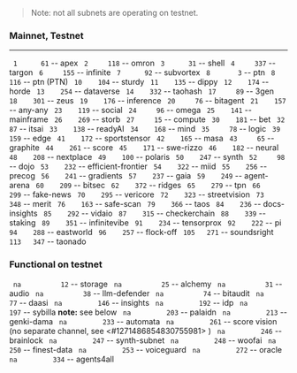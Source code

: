 

> Note: not all subnets are operating on testnet.

### Mainnet, Testnet
------------------------
 ` 1      61` -- apex
 ` 2     118` -- omron
 ` 3      31` -- shell
 ` 4     337` -- targon
 ` 6     155` -- infinite
 ` 7      92` -- subvortex
 ` 8       3` -- ptn
 ` 8     116` -- ptn (PTN)
 ` 10    104` -- sturdy
 ` 11    135` -- dippy
 ` 12    174` -- horde
 ` 13    254` -- dataverse
 ` 14    332` -- taohash
 ` 17     89` -- 3gen
 ` 18    301` -- zeus
 ` 19    176` -- inference
 ` 20     76` -- bitagent
 ` 21    157` -- any-any
 ` 23    119` -- social
 ` 24     96` -- omega
 ` 25    141` -- mainframe
 ` 26    269` -- storb
 ` 27     15` -- compute
 ` 30    181` -- bet
 ` 32     87` -- itsai
 ` 33    138` -- readyAI
 ` 34    168` -- mind
 ` 35     78` -- logic
 ` 39    159` -- edge
 ` 41    172` -- sportstensor
 ` 42    165` -- masa
 ` 43     65` -- graphite
 ` 44    261` -- score
 ` 45    171` -- swe-rizzo
 ` 46    182` -- neural
 ` 48    208` -- nextplace
 ` 49    100` -- polaris
 ` 50    247` -- synth
 ` 52     98` -- dojo
 ` 53    232` -- efficient-frontier
 ` 54    322` -- miid
 ` 55    256` -- precog
 ` 56    241` -- gradients
 ` 57    237` -- gaia
 ` 59    249` -- agent-arena
 ` 60    209` -- bitsec
 ` 62    372` -- ridges
 ` 65    279` -- tpn
 ` 66    299` -- fake-news
 ` 70    295` -- vericore
 ` 72    323` -- streetvision
 ` 73    348` -- merit
 ` 76    163` -- safe-scan
 ` 79    366` -- taos
 ` 84    236` -- docs-insights
 ` 85    292` -- vidaio
 ` 87    315` -- checkerchain
 ` 88    339` -- staking
 ` 89    351` -- infinitevibe
 ` 91    234` -- tensorprox
 ` 92    222` -- pi
 ` 94    288` -- eastworld
 ` 96    257` -- flock-off
 ` 105   271` -- soundsright
 ` 113   347` -- taonado

 ### Functional on testnet
 ` na          12` -- storage
 ` na          25` -- alchemy
 ` na          31` -- audio
 ` na          38` -- llm-defender
 ` na          74` -- bitaudit
 ` na          77` -- daasi
 ` na         146` -- insights
 ` na         192` -- idp
 ` na         197` -- sybilla **note:** see below
 ` na         203` -- palaidn
 ` na         213` -- genki-dama
 ` na         233` -- automata
 ` na         261` -- score vision (no separate channel, see <#1271486854830755981> )
 ` na         246` -- brainlock
 ` na         247` -- synth-subnet
 ` na         248` -- woofai
 ` na         250` -- finest-data
 ` na         253` -- voiceguard
 ` na         272` -- oracle
 ` na         334` -- agents4all